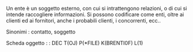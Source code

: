 Un ente è un soggetto esterno, con cui si intrattengono relazioni, o di cui si intende raccogliere informazioni.
Si possono codificare come enti, oltre ai clienti ed ai fornitori, anche i probabili clienti, i concorrenti, ecc..

Sinonimi :  contatto, soggetto

Scheda oggetto
 :  : DEC T(OJ) P(\*FILE) K(BRENTI0F) L(1)
